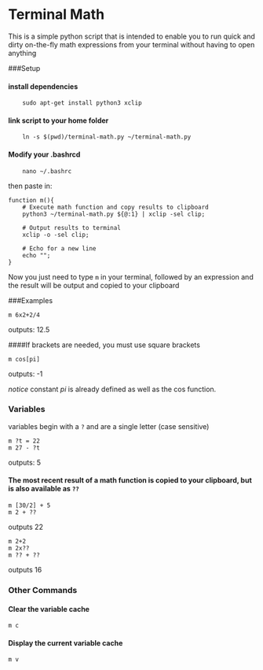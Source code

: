 # Terminal Math

This is a simple python script that is intended to enable you to run quick and dirty on-the-fly math expressions from your terminal without having to open anything

###Setup

#### install dependencies
```
	sudo apt-get install python3 xclip
```

#### link script to your home folder
```
	ln -s $(pwd)/terminal-math.py ~/terminal-math.py
```

#### Modify your .bashrcd
```
	nano ~/.bashrc
```
then paste in:
```
function m(){
    # Execute math function and copy results to clipboard
    python3 ~/terminal-math.py ${@:1} | xclip -sel clip;

    # Output results to terminal
    xclip -o -sel clip;
    
    # Echo for a new line
    echo "";
}
```

Now you just need to type `m` in your terminal, followed by an expression and the result will be output and copied to your clipboard


###Examples
```
m 6x2+2/4
```
outputs: 12.5

####If brackets are needed, you must use square brackets
```
m cos[pi]
```
outputs: -1

*notice* constant _pi_ is already defined as well as the cos function.


### Variables
variables begin with a `?` and are a single letter (case sensitive)
```
m ?t = 22
m 27 - ?t
```
outputs: 5

#### The most recent result of a math function is copied to your clipboard, but is also available as `??`
```
m [30/2] + 5
m 2 + ??
```
outputs 22

```
m 2+2
m 2x??
m ?? + ??
```
outputs 16


### Other Commands

#### Clear the variable cache
```
m c
```

#### Display the current variable cache
```
m v
```